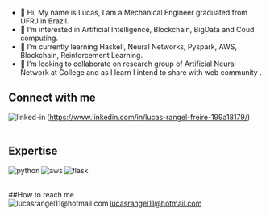 - 👋 Hi, My name is Lucas, I am a Mechanical Engineer graduated from UFRJ in Brazil.
- 👀 I’m interested in Artificial Intelligence, Blockchain, BigData and Coud computing.
- 🌱 I’m currently learning Haskell, Neural Networks, Pyspark, AWS, Blockchain, Reinforcement Learning.
- 💞️ I’m looking to collaborate on research group of Artificial Neural Network at College and as I learn I intend to share with web community .

## Connect with me
<img align="left" alt="linked-in" src="https://img.shields.io/badge/linkedin-%230077B5.svg?&style=for-the-badge&logo=linkedin&logoColor=white" />(https://www.linkedin.com/in/lucas-rangel-freire-199a18179/)
<br>
<br>
## Expertise
<img align="left" alt="python" src="https://img.shields.io/badge/Python-3776AB?style=for-the-badge&logo=python&logoColor=white" />
<img align="left" alt="aws" src="https://img.shields.io/badge/Amazon%20AWS-%23232F3E?logo=amazon-aws&logoColor=white&style=for-the-badge" />
<img align="left" alt="flask" src="https://img.shields.io/badge/Flask-000000?style=for-the-badge&logo=flask&logoColor=white" />

<br>
<br>

##How to reach me
<br>
<img align="left" alt="lucasrangel11@hotmail.com" src="https://img.shields.io/badge/Microsoft_Outlook-0078D4?style=for-the-badge&logo=microsoft-outlook&logoColor=white" />
lucasrangel11@hotmail.com
<!---
LucasR-Freire/LucasR-Freire is a ✨ special ✨ repository because its `README.md` (this file) appears on your GitHub profile.
You can click the Preview link to take a look at your changes.
--->
